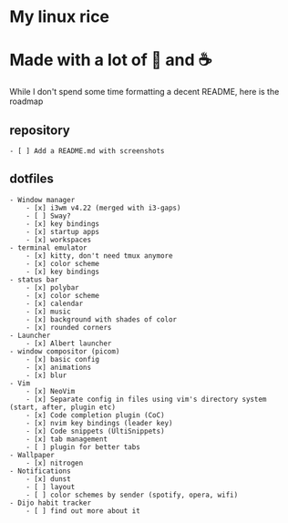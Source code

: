 # My linux rice
#
# Made with a lot of 💜 and ☕

While I don't spend some time formatting a decent README, here
is the roadmap

## repository
	- [ ] Add a README.md with screenshots

## dotfiles
	- Window manager
		- [x] i3wm v4.22 (merged with i3-gaps)
		- [ ] Sway?
		- [x] key bindings
		- [x] startup apps
		- [x] workspaces
	- terminal emulator
		- [x] kitty, don't need tmux anymore
		- [x] color scheme
		- [x] key bindings
	- status bar
		- [x] polybar
		- [x] color scheme
		- [x] calendar
		- [x] music
		- [x] background with shades of color
		- [x] rounded corners
	- Launcher
		- [x] Albert launcher
	- window compositor (picom)
		- [x] basic config
		- [x] animations
		- [x] blur
	- Vim
		- [x] NeoVim
		- [x] Separate config in files using vim's directory system (start, after, plugin etc)
		- [x] Code completion plugin (CoC)
		- [x] nvim key bindings (leader key)
		- [x] Code snippets (UltiSnippets)
		- [x] tab management
		- [ ] plugin for better tabs
	- Wallpaper	
		- [x] nitrogen
	- Notifications
		- [x] dunst
		- [ ] layout
		- [ ] color schemes by sender (spotify, opera, wifi)
	- Dijo habit tracker
		- [ ] find out more about it
